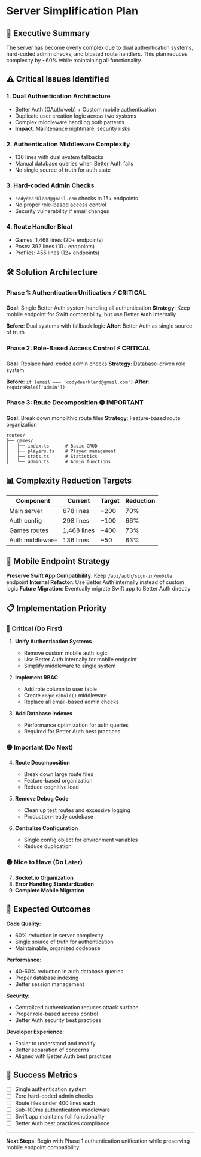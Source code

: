 # Server Simplification Plan

## 🎯 **Executive Summary**
The server has become overly complex due to dual authentication systems, hard-coded admin checks, and bloated route handlers. This plan reduces complexity by ~60% while maintaining all functionality.

## ⚠️ **Critical Issues Identified**

### 1. **Dual Authentication Architecture** 
- Better Auth (OAuth/web) + Custom mobile authentication
- Duplicate user creation logic across two systems
- Complex middleware handling both patterns
- **Impact**: Maintenance nightmare, security risks

### 2. **Authentication Middleware Complexity**
- 136 lines with dual system fallbacks
- Manual database queries when Better Auth fails
- No single source of truth for auth state

### 3. **Hard-coded Admin Checks**
- `codydearkland@gmail.com` checks in 15+ endpoints
- No proper role-based access control
- Security vulnerability if email changes

### 4. **Route Handler Bloat**
- Games: 1,468 lines (20+ endpoints)
- Posts: 392 lines (10+ endpoints)  
- Profiles: 455 lines (12+ endpoints)

## 🛠️ **Solution Architecture**

### **Phase 1: Authentication Unification** ⚡ CRITICAL
**Goal**: Single Better Auth system handling all authentication
**Strategy**: Keep mobile endpoint for Swift compatibility, but use Better Auth internally

**Before**: Dual systems with fallback logic
**After**: Better Auth as single source of truth

### **Phase 2: Role-Based Access Control** ⚡ CRITICAL  
**Goal**: Replace hard-coded admin checks
**Strategy**: Database-driven role system

**Before**: `if (email === 'codydearkland@gmail.com')`
**After**: `requireRole(['admin'])`

### **Phase 3: Route Decomposition** 🟡 IMPORTANT
**Goal**: Break down monolithic route files
**Strategy**: Feature-based route organization

```
routes/
├── games/
│   ├── index.ts      # Basic CRUD
│   ├── players.ts    # Player management
│   ├── stats.ts      # Statistics  
│   └── admin.ts      # Admin functions
```

## 📊 **Complexity Reduction Targets**

| Component | Current | Target | Reduction |
|-----------|---------|--------|-----------|
| Main server | 678 lines | ~200 | 70% |
| Auth config | 298 lines | ~100 | 66% |
| Games routes | 1,468 lines | ~400 | 73% |
| Auth middleware | 136 lines | ~50 | 63% |

## 🚀 **Mobile Endpoint Strategy**

**Preserve Swift App Compatibility**: Keep `/api/auth/sign-in/mobile` endpoint
**Internal Refactor**: Use Better Auth internally instead of custom logic
**Future Migration**: Eventually migrate Swift app to Better Auth directly

## 📋 **Implementation Priority**

### 🔴 **Critical (Do First)**
1. **Unify Authentication Systems**
   - Remove custom mobile auth logic
   - Use Better Auth internally for mobile endpoint
   - Simplify middleware to single system

2. **Implement RBAC**
   - Add role column to user table
   - Create `requireRole()` middleware
   - Replace all email-based admin checks

3. **Add Database Indexes**
   - Performance optimization for auth queries
   - Required for Better Auth best practices

### 🟡 **Important (Do Next)**
4. **Route Decomposition**
   - Break down large route files
   - Feature-based organization
   - Reduce cognitive load

5. **Remove Debug Code**
   - Clean up test routes and excessive logging
   - Production-ready codebase

6. **Centralize Configuration**
   - Single config object for environment variables
   - Reduce duplication

### 🟢 **Nice to Have (Do Later)**
7. **Socket.io Organization**
8. **Error Handling Standardization**
9. **Complete Mobile Migration**

## 💭 **Expected Outcomes**

**Code Quality**:
- 60% reduction in server complexity
- Single source of truth for authentication
- Maintainable, organized codebase

**Performance**:
- 40-60% reduction in auth database queries
- Proper database indexing
- Better session management

**Security**:
- Centralized authentication reduces attack surface
- Proper role-based access control
- Better Auth security best practices

**Developer Experience**:
- Easier to understand and modify
- Better separation of concerns
- Aligned with Better Auth best practices

## 🎯 **Success Metrics**

- [ ] Single authentication system
- [ ] Zero hard-coded admin checks
- [ ] Route files under 400 lines each
- [ ] Sub-100ms authentication middleware
- [ ] Swift app maintains full functionality
- [ ] Better Auth best practices compliance

---

**Next Steps**: Begin with Phase 1 authentication unification while preserving mobile endpoint compatibility.